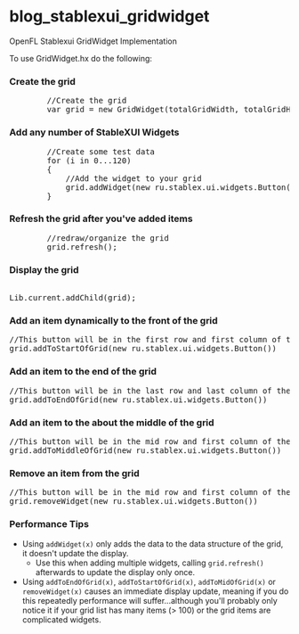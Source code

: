 blog_stablexui_gridwidget
=========================

OpenFL Stablexui GridWidget Implementation

To use GridWidget.hx do the following:

### Create the grid ###

<pre>
		//Create the grid
		var grid = new GridWidget(totalGridWidth, totalGridHeight, itemWidth, itemHeight);
</pre>

### Add any number of StableXUI Widgets 

<pre>
		//Create some test data
		for (i in 0...120)
		{
			//Add the widget to your grid
			grid.addWidget(new ru.stablex.ui.widgets.Button());
		}
</pre>

### Refresh the grid after you've added items ###
<pre>
		//redraw/organize the grid
		grid.refresh(); 
</pre>		

### Display the grid ###
<pre>        
Lib.current.addChild(grid);
</pre>

### Add an item dynamically to the front of the grid  ###

<pre>
//This button will be in the first row and first column of the grid
grid.addToStartOfGrid(new ru.stablex.ui.widgets.Button())
</pre>

### Add an item to the end of the grid ###

<pre>
//This button will be in the last row and last column of the grid
grid.addToEndOfGrid(new ru.stablex.ui.widgets.Button())
</pre>

### Add an item to the about the middle of the grid ###

<pre>
//This button will be in the mid row and first column of the grid
grid.addToMiddleOfGrid(new ru.stablex.ui.widgets.Button())
</pre>

### Remove an item from the grid  ###
<pre>
//This button will be in the mid row and first column of the grid
grid.removeWidget(new ru.stablex.ui.widgets.Button())
</pre>

### Performance Tips ###

- Using `addWidget(x)` only adds the data to the data structure of the grid, it doesn't update the display.
     -  Use this when adding multiple widgets, calling `grid.refresh()` afterwards to update the display only once.
- Using `addToEndOfGrid(x)`, `addToStartOfGrid(x)`, `addToMidOfGrid(x)` or `removeWidget(x)` causes an immediate display update, meaning if you do this repeatedly performance will suffer...although you'll probably only notice it if your grid list has many items (> 100) or the grid items are complicated widgets.
